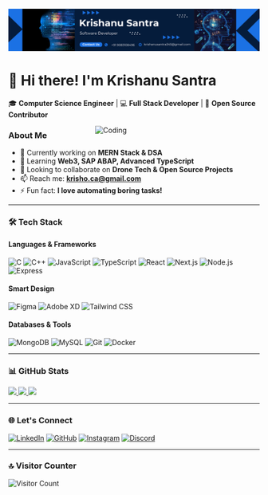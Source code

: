 ![logo](https://github.com/Krishanu321/Krishanu321/blob/main/Blue%20and%20White%20Professional%20Business%20LinkedIn%20Career%20Page%20Background.png)

# 👋 Hi there! I'm Krishanu Santra

🎓 **Computer Science Engineer** | 💻 **Full Stack Developer** | 🚀 **Open Source Contributor**

<img align="right" alt="Coding" width="330" src="https://user-images.githubusercontent.com/69011963/137184767-79a13ec7-1bb3-4341-a6da-3a149c9c159a.gif">

### **About Me**
- 🔭 Currently working on **MERN Stack & DSA**
- 🌱 Learning **Web3, SAP ABAP, Advanced TypeScript**
- 👯 Looking to collaborate on **Drone Tech & Open Source Projects**
- 📫 Reach me: **krisho.ca@gmail.com**
- ⚡ Fun fact: **I love automating boring tasks!**

---

### **🛠️ Tech Stack**
#### **Languages & Frameworks**
![C](https://img.shields.io/badge/C-00599C?style=flat&logo=c&logoColor=white)
![C++](https://img.shields.io/badge/C%2B%2B-00599C?style=flat&logo=c%2B%2B&logoColor=white)
![JavaScript](https://img.shields.io/badge/JavaScript-F7DF1E?style=flat&logo=javascript&logoColor=black)
![TypeScript](https://img.shields.io/badge/TypeScript-3178C6?style=flat&logo=typescript&logoColor=white)
![React](https://img.shields.io/badge/React-61DAFB?style=flat&logo=react&logoColor=black)
![Next.js](https://img.shields.io/badge/Next.js-000000?style=flat&logo=next.js&logoColor=white)
![Node.js](https://img.shields.io/badge/Node.js-339933?style=flat&logo=node.js&logoColor=white)
![Express](https://img.shields.io/badge/Express-000000?style=flat&logo=express&logoColor=white)

#### **Smart Design**
![Figma](https://img.shields.io/badge/Figma-F24E1E?style=flat&logo=figma&logoColor=white)
![Adobe XD](https://img.shields.io/badge/Adobe_XD-FF61F6?style=flat&logo=adobe-xd&logoColor=white)
![Tailwind CSS](https://img.shields.io/badge/Tailwind_CSS-38B2AC?style=flat&logo=tailwind-css&logoColor=white)

#### **Databases & Tools**
![MongoDB](https://img.shields.io/badge/MongoDB-47A248?style=flat&logo=mongodb&logoColor=white)
![MySQL](https://img.shields.io/badge/MySQL-4479A1?style=flat&logo=mysql&logoColor=white)
![Git](https://img.shields.io/badge/Git-F05032?style=flat&logo=git&logoColor=white)
![Docker](https://img.shields.io/badge/Docker-2496ED?style=flat&logo=docker&logoColor=white)

---

### **📊 GitHub Stats**
<a href="https://github.com/Krishanu321">
  <img height="180em" src="https://github-readme-stats.vercel.app/api?username=Krishanu321&show_icons=true&theme=dark&hide_border=true&count_private=true" />
  <img height="180em" src="https://github-readme-stats.vercel.app/api/top-langs/?username=Krishanu321&layout=compact&theme=dark&hide_border=true" />
</a>
<a href="https://github.com/Krishanu321">
  <img src="https://github-readme-streak-stats.herokuapp.com/?user=Krishanu321&theme=dark&hide_border=true" />
</a>

---

### **🌐 Let's Connect**
[![LinkedIn](https://img.shields.io/badge/LinkedIn-0A66C2?style=for-the-badge&logo=linkedin&logoColor=white)](https://www.linkedin.com/in/krishanu-santra-l003/)
[![GitHub](https://img.shields.io/badge/GitHub-181717?style=for-the-badge&logo=github&logoColor=white)](https://github.com/Krishanu321)
[![Instagram](https://img.shields.io/badge/Instagram-E4405F?style=for-the-badge&logo=instagram&logoColor=white)](https://www.instagram.com/krishanu_1103/)
[![Discord](https://img.shields.io/badge/Discord-5865F2?style=for-the-badge&logo=discord&logoColor=white)](https://discord.com/users/_krish_2003)

---

### **🔝 Visitor Counter**
![Visitor Count](https://visitor-badge.laobi.icu/badge?page_id=Krishanu321.Krishanu321)
